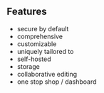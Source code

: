 ## Features

* secure by default
* comprehensive
* customizable
* uniquely tailored to
* self-hosted
* storage
* collaborative editing
* one stop shop / dashboard
